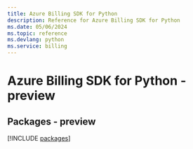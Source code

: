 ```yaml
---
title: Azure Billing SDK for Python
description: Reference for Azure Billing SDK for Python
ms.date: 05/06/2024
ms.topic: reference
ms.devlang: python
ms.service: billing
---
```

# Azure Billing SDK for Python - preview
## Packages - preview
[!INCLUDE [packages](billing-index.md)]
